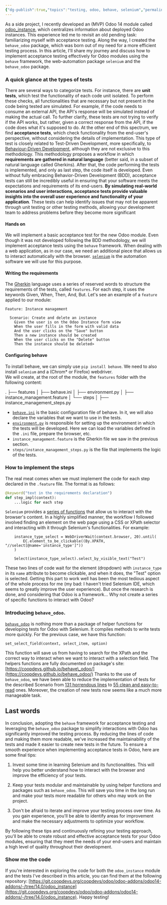 ```yaml
---
{"dg-publish":true,"topics":"testing, odoo, behave, selenium","permalink":"/odoo/getting-started-with-acceptance-testing-in-odoo-using-behave-and-behave-odoo/","dgPassFrontmatter":true}
---
```


As a side project, I recently developed an (MVP) Odoo 14 module called [odoo\_instance](https://git.coopdevs.org/coopdevs/odoo/odoo-addons/odoo14-addons/-/tree/14.0/odoo_instance), which centralizes information about deployed Odoo instances. This experience led me to revisit an old pending task: familiarizing myself with acceptance testing. 
&NewLine;
Along the way, I created the `behave_odoo` package, which was born out of my need for a more efficient testing process. In this article, I'll share my journey and discuss how to implement acceptance testing effectively for Odoo modules using the `behave` framework, the web-automation package `selenium`  and the `behave_odoo` package.

### A quick glance at the types of tests
&NewLine;
There are several ways to categorize tests. For instance, there are **unit tests**, which test the functionality of each code unit isolated. To perform these checks, all functionalities that are necessary but not present in the code being tested are simulated. 
&NewLine;
For example, if the code needs to consume an external API, the API's response will be simulated instead of making the actual call. To further clarify, these tests are not trying to verify if the API works, but rather, given a correct response from the API, if the code does what it's supposed to do.
&NewLine;
At the other end of this spectrum, we find **acceptance tests**, which check functionality from the end-user's perspective, without considering the details of implementation. This type of test is closely related to Test-Driven Development, more specifically, to [Behaviour-Driven Development](https://behave.readthedocs.io/en/stable/philosophy.html), although they are not exclusive to this methodology.
&NewLine;
This methodology proposes a workflow in which **requirements are gathered in natural language** (better said, in a subset of natural language called Gherkins). After that, the code performing the tests is implemented, and only as last step, the code itself is developed.
&NewLine;
Even without fully embracing Behavior-Driven Development (BDD), acceptance tests can still be incredibly useful in ensuring that your software meets the expectations and requirements of its end-users. **By simulating real-world scenarios and user interactions, acceptance tests provide valuable insights into the overall user experience and functionality of your application**. These tests can help identify issues that may not be apparent through unit testing or other testing methods, allowing your development team to address problems before they become more significant
&NewLine;
#### Hands on

We will implement a basic acceptance test for the new Odoo module. Even though it was not developed following the BDD methodology, we will implement acceptance tests using the `behave` framework. When dealing with a web application, as in our case, we need an additional piece that allows us to interact automatically with the browser. [`selenium`](https://www.selenium.dev/) is the automation software we will use for this purpose.
&NewLine;
#### Writing the requirements

The [Gherkin](https://cucumber.io/docs/gherkin/reference/) language uses a series of reserved words to structure the requirements of the tests, called `features`. For each step, it uses the keywords Given, When, Then, And, But.
&NewLine;
Let's see an example of a `feature` applied to our module:
&NewLine;
```gherkin
Feature: Instance management

  Scenario: Create and delete an instance
    Given the user is on the Odoo Instance form view
    When the user fills in the form with valid data
    And the user clicks on the "Save" button
    Then a new instance should be created
    When the user clicks on the "Delete" button
    Then the instance should be deleted>
```
&NewLine;
#### Configuring behave

To install behave, we can simply use `pip install behave`. We need to also install `selenium` and a (Chrom* or Firefox) webdriver.  
&NewLine;
We will create, at the root of the module, the `features` folder with the following content:

.
├── features
│   ├── behave.ini
│   ├── environment.py
│   ├── instance_management.feature
│   └── steps
│       ├── instance_management_steps.py
&NewLine;
- [`behave.ini`](https://git.coopdevs.org/coopdevs/odoo/odoo-addons/odoo14-addons/-/raw/14.0/odoo_instance/features/behave.ini) is the basic configuration file of behave. In it, we will also declare the variables that we want to use in the tests.
- [`environment.py`](https://git.coopdevs.org/coopdevs/odoo/odoo-addons/odoo14-addons/-/raw/14.0/odoo_instance/features/behave.ini) is responsible for setting up the environment in which the tests will be developed. Here we can load the variables defined in the `.ini` file, prepare the browser, etc.
- `instance_management.feature` is the Gherkin file we saw in the previous section.
- `steps/instance_management_steps.py` is the file that implements the logic of the tests.
&NewLine;
### How to implement the steps

The real meat comes when we must implement the code for each step declared in the `.feature` file.
&NewLine;
The format is as follows:
&NewLine;
```python
@keyword("text in the requirements declaration")
def step_impl(context):
    ...logic for each step
```
&NewLine;
`Selenium` provides a [series of functions](https://www.selenium.dev/documentation/webdriver/) that allow us to interact with the browser's content. In a highly simplified manner, the workflow I followed involved finding an element on the web page using a CSS or XPath selector and interacting with it through Selenium's functionalities. For example:
&NewLine;
```
    instance_type_select = WebDriverWait(context.browser, 20).until(
        EC.element_to_be_clickable((By.XPATH, "//select[@name='instance_type']"))
    )
    
    Select(instance_type_select).select_by_visible_text("Test")
```
&NewLine;
These two lines of code wait for the element (dropdown) with `instance_type` in its `name` attribute to become clickable, and when it does, the "Test" option is selected.
&NewLine;
Getting this part to work well has been the most tedious aspect of the whole process for me (my bad: I haven't tried Selenium IDE, which seems to greatly improve the user experience). But once the research is done, and considering that Odoo is a framework... Why not create a series of specific functions to interact with Odoo?
&NewLine;
### Introducing `behave_odoo`.

[`behave_odoo`](https://github.com/coopdevs/behave_odoo) is nothing more than a package of helper functions for developing tests for Odoo with Selenium. It compiles methods to write tests more quickly. For the previous case, we have this function:
&NewLine;
```
set_select_field(context, select_item, option)
```
&NewLine;
This function will save us from having to search for the XPath and the correct way to interact when we want to interact with a selection field.
&NewLine;
The helpers functions are fully documented on package's site: [https://coopdevs.github.io/behave\_odoo/](https://coopdevs.github.io/behave_odoo/)
&NewLine;
Thanks to the use of `behave_odoo`, we have been able to reduce the implementation of tests for the described Scenario from [131 horrendous lines](https://git.coopdevs.org/coopdevs/odoo/odoo-addons/odoo14-addons/-/blob/f3f61384c9616cb49f1fa6b549bf11e84377b817/odoo_instance/features/steps/instance_management_steps.py) to [55 clean and easy-to-read](https://git.coopdevs.org/coopdevs/odoo/odoo-addons/odoo14-addons/-/blob/6a5186fb293feb2f05e1a6a9af2b03b59f242a69/odoo_instance/features/steps/instance_management_steps.py) ones. Moreover, the creation of new tests now seems like a much more manageable task.
&NewLine;
## Last words

In conclusion, adopting the `behave` framework for acceptance testing and leveraging the `behave_odoo` package to simplify interactions with Odoo has significantly improved the testing process. By reducing the lines of code and making them more readable, we've increased the maintainability of the tests and made it easier to create new tests in the future.
&NewLine;
To ensure a smooth experience when implementing acceptance tests in Odoo, here are some final tips:
&NewLine;
1. Invest some time in learning Selenium and its functionalities. This will help you better understand how to interact with the browser and improve the efficiency of your tests.

2. Keep your tests modular and maintainable by using helper functions and packages such as `behave_odoo`. This will save you time in the long run and make your tests more readable for others who may work on the project.

3. Don't be afraid to iterate and improve your testing process over time. As you gain experience, you'll be able to identify areas for improvement and make the necessary adjustments to optimize your workflow.
&NewLine;

By following these tips and continuously refining your testing approach, you'll be able to create robust and effective acceptance tests for your Odoo modules, ensuring that they meet the needs of your end-users and maintain a high level of quality throughout their development.
&NewLine;
### Show me the code
If you're interested in exploring the code for both the `odoo_instance` module and the tests I've described in this article, you can find them at the following repository: [https://git.coopdevs.org/coopdevs/odoo/odoo-addons/odoo14-addons/-/tree/14.0/odoo_instance](https://git.coopdevs.org/coopdevs/odoo/odoo-addons/odoo14-addons/-/tree/14.0/odoo_instance). 
&NewLine;
Happy testing!